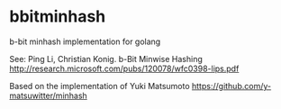 bbitminhash
===========

b-bit minhash implementation for golang

See: Ping Li, Christian Konig. b-Bit Minwise Hashing
http://research.microsoft.com/pubs/120078/wfc0398-lips.pdf

Based on the implementation of Yuki Matsumoto
https://github.com/y-matsuwitter/minhash
